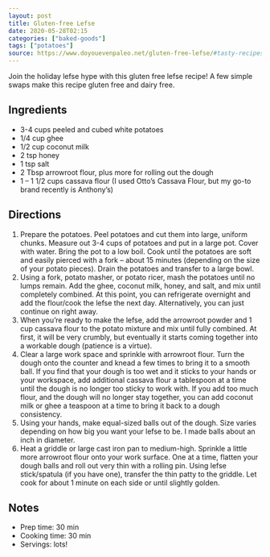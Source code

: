 ```yaml
---
layout: post
title: Gluten-free Lefse
date: 2020-05-28T02:15
categories: ["baked-goods"]
tags: ["potatoes"]
source: https://www.doyouevenpaleo.net/gluten-free-lefse/#tasty-recipes-4408
---
```


Join the holiday lefse hype with this gluten free lefse recipe! A few simple swaps make this recipe gluten free and dairy free.

## Ingredients

- 3-4 cups peeled and cubed white potatoes
- 1/4 cup ghee
- 1/2 cup coconut milk
- 2 tsp honey
- 1 tsp salt
- 2 Tbsp arrowroot flour, plus more for rolling out the dough
- 1 – 1 1/2 cups cassava flour (I used Otto’s Cassava Flour, but my go-to brand recently is Anthony’s)


## Directions

1. Prepare the potatoes. Peel potatoes and cut them into large, uniform chunks. Measure out 3-4 cups of potatoes and put in a large pot. Cover with water. Bring the pot to a low boil. Cook until the potatoes are soft and easily pierced with a fork – about 15 minutes (depending on the size of your potato pieces). Drain the potatoes and transfer to a large bowl.
2. Using a fork, potato masher, or potato ricer, mash the potatoes until no lumps remain. Add the ghee, coconut milk, honey, and salt, and mix until completely combined. At this point, you can refrigerate overnight and add the flour/cook the lefse the next day. Alternatively, you can just continue on right away.
3. When you’re ready to make the lefse, add the arrowroot powder and 1 cup cassava flour to the potato mixture and mix until fully combined. At first, it will be very crumbly, but eventually it starts coming together into a workable dough (patience is a virtue).
4. Clear a large work space and sprinkle with arrowroot flour. Turn the dough onto the counter and knead a few times to bring it to a smooth ball. If you find that your dough is too wet and it sticks to your hands or your workspace, add additional cassava flour a tablespoon at a time until the dough is no longer too sticky to work with. If you add too much flour, and the dough will no longer stay together, you can add coconut milk or ghee a teaspoon at a time to bring it back to a dough consistency.
5. Using your hands, make equal-sized balls out of the dough. Size varies depending on how big you want your lefse to be. I made balls about an inch in diameter.
6. Heat a griddle or large cast iron pan to medium-high. Sprinkle a little more arrowroot flour onto your work surface. One at a time, flatten your dough balls and roll out very thin with a rolling pin. Using lefse stick/spatula (if you have one), transfer the thin patty to the griddle. Let cook for about 1 minute on each side or until slightly golden.


## Notes

* Prep time: 30 min
* Cooking time: 30 min
* Servings: lots!
